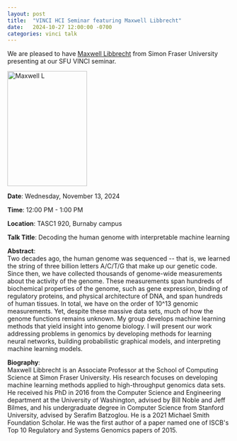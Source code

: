 ```yaml
---
layout: post
title:  "VINCI HCI Seminar featuring Maxwell Libbrecht"
date:   2024-10-27 12:00:00 -0700
categories: vinci talk
---
```



We are pleased to have [Maxwell Libbrecht](https://www.sfu.ca/computing/people/faculty/maxlibbrecht11.html) from Simon Fraser University presenting at our SFU VINCI seminar.

<img src="https://www.sfu.ca/content/sfu/computing/people/faculty/maxlibbrecht11/jcr:content/main_content/image.img.2000.high.jpg" width="180" height="260" alt="Maxwell L">

**Date**: Wednesday, November 13, 2024  

**Time**: 12:00 PM - 1:00 PM
  
**Location**: TASC1 920, Burnaby campus

**Talk Title**: Decoding the human genome with interpretable machine learning

**Abstract**:  
Two decades ago, the human genome was sequenced -- that is, we learned the string of three billion letters A/C/T/G that make up our genetic code. Since then, we have collected thousands of genome-wide measurements about the activity of the genome. These measurements span hundreds of biochemical properties of the genome, such as gene expression, binding of regulatory proteins, and physical architecture of DNA, and span hundreds of human tissues. In total, we have on the order of 10^13 genomic measurements. Yet, despite these massive data sets, much of how the genome functions remains unknown. My group develops machine learning methods that yield insight into genome biology. I will present our work addressing problems in genomics by developing methods for learning neural networks, building probabilistic graphical models, and interpreting machine learning models.

**Biography**:  
Maxwell Libbrecht is an Associate Professor at the School of Computing Science at Simon Fraser University. His research focuses on developing machine learning methods applied to high-throughput genomics data sets. He received his PhD in 2016 from the Computer Science and Engineering department at the University of Washington, advised by Bill Noble and Jeff Bilmes, and his undergraduate degree in Computer Science from Stanford University, advised by Serafim Batzoglou. He is a 2021 Michael Smith Foundation Scholar. He was the first author of a paper named one of ISCB's Top 10 Regulatory and Systems Genomics papers of 2015.
